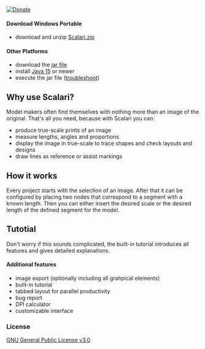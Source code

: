 [![Donate](https://img.shields.io/badge/Donate-PayPal-green.svg)](https://www.paypal.com/donate?hosted_button_id=749FB8DD5PZ8S)

#### Download Windows Portable
- download and unzip [Scalari.zip](https://www.dropbox.com/s/ac0h683ifh448fu/Scalari%201.0.zip?dl=1)

#### Other Platforms
- download the [jar file](Scalari%201.0.jar)
- install [Java 15](https://www.oracle.com/java/technologies/javase-jdk15-downloads.html) or newer
- execute the jar file ([troubleshoot](https://thegeekpage.com/unable-to-run-jar-files-in-windows-10-heres-the-solution/))

## Why use Scalari?
Model makers often find themselves with nothing more than an image of the original.
That's all you need, because with Scalari you can:
- produce true-scale prints of an image
- measure lengths, angles and proportions
- display the image in true-scale to trace shapes and check layouts and designs
- draw lines as reference or assist markings

## How it works
Every project starts with the selection of an image. After that it can be configured by placing two nodes that correspond to a segment with a known length.
Then you can either insert the desired scale or the desired length of the defined segment for the model.

## Tutotial
Don't worry if this sounds complicated, the built-in tutorial introduces all features and gives detailed explanations.

#### Additional features
- image export (optionally including all grahpical elements)
- built-in tutorial
- tabbed layout for parallel productivity
- bug report
- DPI calculator
- customizable interface

### License
[GNU General Public License v3.0](LICENSE)
